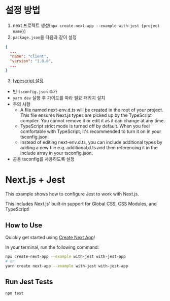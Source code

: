 # 설정 방법
1. next 프로젝트 생성(`npx create-next-app --example with-jest {project name}`)
2. `package.json`을 다음과 같이 설정
```json
{
  ...
  "name": "client",
  "version": "1.0.0",
  ...
}
```
3. [typescript 설정](https://nextjs.org/docs/basic-features/typescript)
  - 빈 `tsconfig.json` 추가
  - `yarn dev` 실행 후 가이드를 따라 필요 패키지 설치
  - 주의 사항
    - A file named next-env.d.ts will be created in the root of your project. This file ensures Next.js types are picked up by the TypeScript compiler. You cannot remove it or edit it as it can change at any time.
    - TypeScript strict mode is turned off by default. When you feel comfortable with TypeScript, it's recommended to turn it on in your tsconfig.json.
    - Instead of editing next-env.d.ts, you can include additional types by adding a new file e.g. additional.d.ts and then referencing it in the include array in your tsconfig.json.
  - 공용 tsconfig를 사용하도록 설정

# Next.js + Jest

This example shows how to configure Jest to work with Next.js.

This includes Next.js' built-in support for Global CSS, CSS Modules, and TypeScript!

## How to Use

Quickly get started using [Create Next App](https://github.com/vercel/next.js/tree/canary/packages/create-next-app#readme)!

In your terminal, run the following command:

```bash
npx create-next-app --example with-jest with-jest-app
# or
yarn create next-app --example with-jest with-jest-app
```

## Run Jest Tests

```bash
npm test
```
